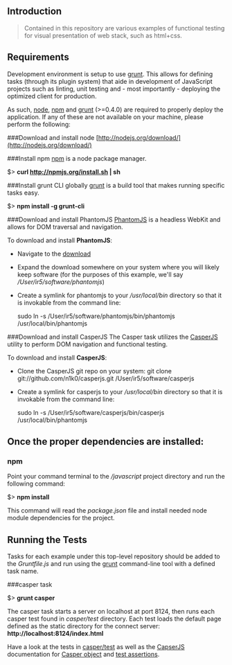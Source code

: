 Introduction
---
> Contained in this repository are various examples of functional testing for visual presentation of web stack, such as html+css.

Requirements
---
Development environment is setup to use [grunt](http://gruntjs.com/). This allows for defining tasks (through its plugin system) that aide in development of JavaScript projects such as linting, unit testing and - most importantly - deploying the optimized client for production.

As such, [node](http://nodejs.org), [npm](https://npmjs.org/) and [grunt](http://gruntjs.com/) (>=0.4.0) are required to properly deploy the application. If any of these are not available on your machine, please perform the following:

###Download and install node
[http://nodejs.org/download/](http://nodejs.org/download/)

###Install npm
[npm](https://npmjs.org/) is a node package manager.

$> __curl http://npmjs.org/install.sh | sh__

###Install grunt CLI globally
[grunt](http://gruntjs.com/) is a build tool that makes running specific tasks easy.

$> __npm install -g grunt-cli__

###Download and install PhantomJS
[PhantomJS](http://phantomjs.org/) is a headless WebKit and allows for DOM traversal and navigation.

To download and install __PhantomJS__:
* Navigate to the [download](http://phantomjs.org/download.html)
* Expand the download somewhere on your system where you will likely keep software (for the purposes of this example, we'll say _/User/ir5/software/phantomjs_)
* Create a symlink for phantomjs to your _/usr/local/bin_ directory so that it is invokable from the command line:
  
  sudo ln -s /User/ir5/software/phantomjs/bin/phantomjs /usr/local/bin/phantomjs

###Download and install CasperJS
The Casper task utilizes the [CasperJS](http://casperjs.org/) utility to perform DOM navigation and functional testing.

To download and install __CasperJS__:
* Clone the CasperJS git repo on your system: 
    git clone git://github.com/n1k0/casperjs.git /User/ir5/software/casperjs
* Create a symlink for casperjs to your _/usr/local/bin_ directory so that it is invokable from the command line:
  
  sudo ln -s /User/ir5/software/casperjs/bin/casperjs /usr/local/bin/phantomjs

Once the proper dependencies are installed:
---
### npm
Point your command terminal to the _/javascript_ project directory and run the following command:

$> __npm install__

This command will read the _package.json_ file and install needed node module dependencies for the project.

Running the Tests
---
Tasks for each example under this top-level repository should be added to the _Gruntfile.js_ and run using the [grunt](http://gruntjs.com/) command-line tool with a defined task name.

###casper task

$> __grunt casper__

The casper task starts a server on localhost at port 8124, then runs each casper test found in _casper/test_ directory. Each test loads the default page defined as the static directory for the connect server: __http://localhost:8124/index.html__

Have a look at the tests in [casper/test](https://github.com/infrared5/unit-testing/tree/master/html/casperjs/test) as well as the [CapserJS](http://docs.casperjs.org/en/latest/modules/index.html) documentation for [Casper object](http://docs.casperjs.org/en/latest/modules/casper.html) and [test assertions](http://docs.casperjs.org/en/latest/modules/tester.html).